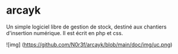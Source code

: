 # arcayk
Un simple logiciel libre de gestion de stock, destiné aux chantiers d'insertion numérique. Il est écrit en php et css.

 ![img] (https://github.com/N0r3f/arcayk/blob/main/doc/img/uc.png)
